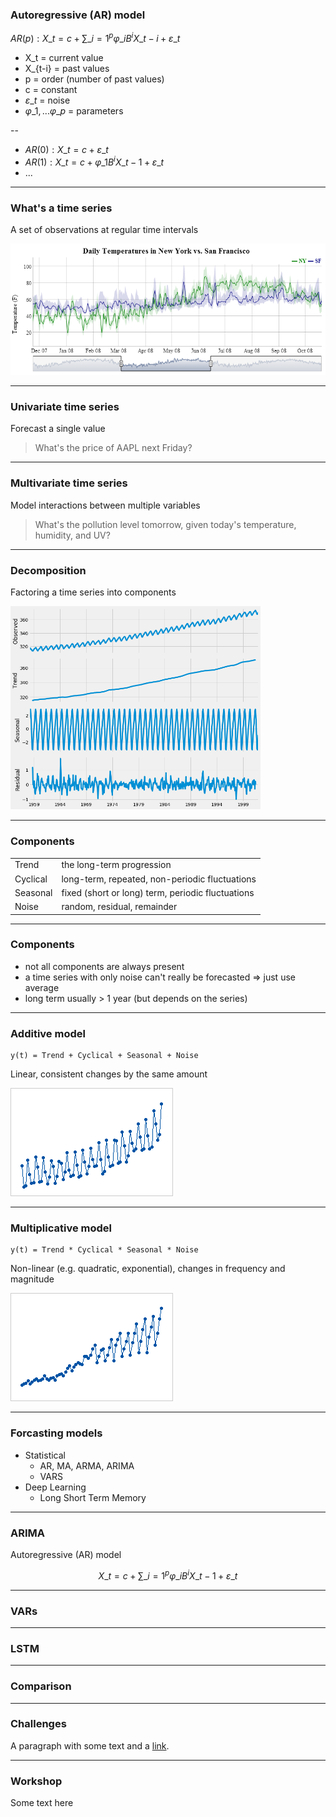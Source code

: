 ### Autoregressive (AR) model

$AR(p): X\_t=c + \sum\_{i=1}^p \varphi\_i B^i X\_{t-i} + \varepsilon\_t$

* X\_t = current value
* X\_{t-i} = past values
* p = order (number of past values)
* c = constant
* $\varepsilon\_t$ = noise
* $\varphi\_1,...\varphi\_p$ = parameters

--

* $AR(0): X\_t=c + \varepsilon\_t$
* $AR(1): X\_t=c + \varphi\_1 B^i X\_{t-1} + \varepsilon\_t$
* ...

---

### What's a time series

A set of observations at regular time intervals

![time series](assets/time-series/imgur_1bpSS.png)

---

### Univariate time series
Forecast a single value

> What's the price of AAPL next Friday?

---

### Multivariate time series
Model interactions between multiple variables

> What's the pollution level tomorrow,
> given today's temperature, humidity, and UV?

---

### Decomposition

Factoring a time series into components

<img src="assets/time-series/digitalOcean_decomposition.png" width="400"/>

---

### Components
<table>
    <tbody>
        <tr>
            <td>Trend</td>
            <td>the long-term progression</td>
        </tr>
        <tr>
            <td>Cyclical</td>
            <td>long-term, repeated, non-periodic fluctuations</td>
        </tr>
        <tr>
            <td>Seasonal</td>
            <td>fixed (short or long) term, periodic fluctuations</td>
        </tr>
        <tr>
            <td>Noise</td>
            <td>random, residual, remainder</td>
        </tr>
    </tbody>
</table>

---

### Components

* not all components are always present
* a time series with only noise can't really be forecasted => just use average
* long term usually > 1 year (but depends on the series)

---

### Additive model
<pre><code class="nohighlight">y(t) = Trend + Cyclical + Seasonal + Noise</code></pre>

Linear, consistent changes by the same amount

![additive](assets/time-series/minitab_time_series_plot_additive_data.png)

---

### Multiplicative model
<pre><code class="nohighlight">y(t) = Trend * Cyclical * Seasonal * Noise</code></pre>

Non-linear (e.g. quadratic, exponential), changes in frequency and magnitude

![multiplicative](assets/time-series/minitab_time_series_plot_multiplicative_data.png)

---

### Forcasting models

* Statistical
  * AR, MA, ARMA, ARIMA
  * VARS
* Deep Learning
  * Long Short Term Memory

---

### ARIMA

Autoregressive (AR) model

$$X\_t=c + \sum\_{i=1}^p \varphi\_i B^i X\_{t-1} + \varepsilon\_t$$

---

### VARs

---

### LSTM

---

### Comparison

---

### Challenges

A paragraph with some text and a [link](http://hakim.se).

---

### Workshop

Some text here
